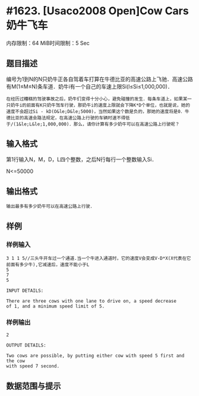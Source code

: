 # #1623. [Usaco2008 Open]Cow Cars 奶牛飞车

内存限制：64 MiB时间限制：5 Sec

## 题目描述

  编号为1到N的N只奶牛正各自驾着车打算在牛德比亚的高速公路上飞驰．高速公路有M(1&le;M&le;N)条车道．奶牛i有一个自己的车速上限Si(l&le;Si&le;1,000,000)．

    在经历过糟糕的驾驶事故之后，奶牛们变得十分小心，避免碰撞的发生．每条车道上，如果某一只奶牛i的前面有K只奶牛驾车行驶，那奶牛i的速度上限就会下降K*D个单位，也就是说，她的速度不会超过Si - kD(O&le;D&le;5000)，当然如果这个数是负的，那她的速度将是0．牛德比亚的高速会路法规定，在高速公路上行驶的车辆时速不得低于/(1&le;L&le;1,000,000)．那么，请你计算有多少奶牛可以在高速公路上行驶呢？

## 输入格式

第1行输入N，M，D，L四个整数，之后N行每行一个整数输入Si．

N<=50000

## 输出格式

 

    输出最多有多少奶牛可以在高速公路上行驶．

## 样例

### 样例输入

    
    3 1 1 5//三头牛开车过一个通道.当一个牛进入通道时，它的速度V会变成V-D*X(X代表在它前面有多少牛),它减速后，速度不能小于L
    5
    7
    5
    
    INPUT DETAILS:
    
    There are three cows with one lane to drive on, a speed decrease
    of 1, and a minimum speed limit of 5.
    
    
    

### 样例输出

    
    2
    
    OUTPUT DETAILS:
    
    Two cows are possible, by putting either cow with speed 5 first and the cow
    with speed 7 second.
    
    
    

## 数据范围与提示

